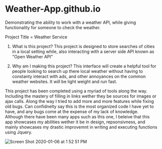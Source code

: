 # Weather-App.github.io
Demonstrating the ability to work with a weather API, while giving functionality for someone to check the weather. 

Project Title = Weather Service

1. What is this project?
    This project is designed to store searches of cities in a local setting while, also interacting with a server side API known as "Open Weather API"

2. Why am I making this project?
    This interface will create a helpful tool for people looking to search up there local weather without having to constanty interact with ads, and other annoyances on the common weather websites. It will be light weight and run fast.


This project has been completed using a myriad of tools along the way. Including the mastery of filling in links wether they be sources for images or ajax calls. Along the way I tried to add more and more features while fixing old bugs. Can confidnelty say this is the most organized code I have yet to have, and any bugs come at the expense of my lack of knowledge. Although there have been many apps such as this one, I beleive that this app showcases my abilities wether it be in design, repsonsivness, and mainly showcases my drastic improvemnt in writing and executing functions using Jquery. 

![Screen Shot 2020-01-06 at 1 52 51 PM](https://user-images.githubusercontent.com/56040246/71840891-3589cf00-308c-11ea-9cf9-36f582cd9724.png)

